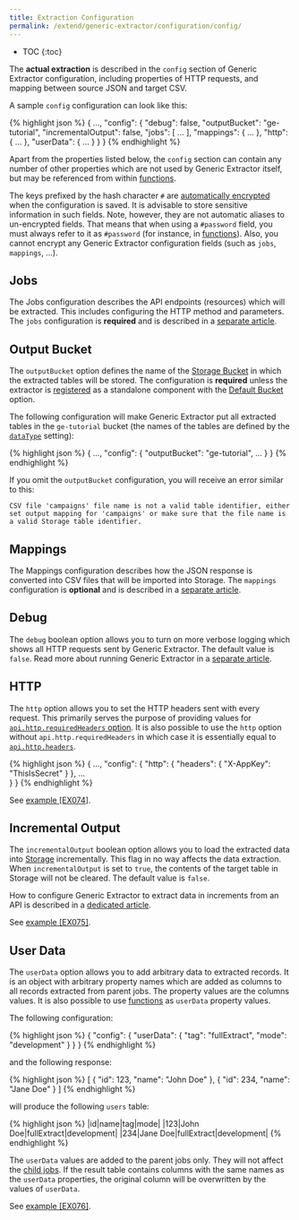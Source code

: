 ```yaml
---
title: Extraction Configuration
permalink: /extend/generic-extractor/configuration/config/
---
```


* TOC
{:toc}

The **actual extraction** is described in the `config` section of Generic Extractor configuration, 
including properties of HTTP requests, and mapping between source JSON and target CSV. 
  
A sample `config` configuration can look like this:

{% highlight json %}
{
    ...,
    "config": {
        "debug": false,
        "outputBucket": "ge-tutorial",
        "incrementalOutput": false,
        "jobs": [
            ...
        ],
        "mappings": {
            ...
        },
        "http": {
            ...
        },
        "userData": {
            ...
        }
    }
}
{% endhighlight %}

Apart from the properties listed below, the `config` section can contain any number of
other properties which are not used by Generic Extractor itself, but may be referenced
from within [functions](/extend/generic-extractor/functions/). 

The keys prefixed by the hash character `#` are [automatically encrypted](/overview/encryption/) when the 
configuration is saved. It is advisable to store sensitive information in such fields. Note, however, they 
are not automatic aliases to un-encrypted fields. That means that when using a `#password` field, you 
must always refer to it as `#password` (for instance, in [functions](/extend/generic-extractor/functions)).
Also, you cannot encrypt any Generic Extractor configuration fields (such as `jobs`, `mappings`, ...).

## Jobs
The Jobs configuration describes the API endpoints (resources) which will be extracted. This
includes configuring the HTTP method and parameters. The `jobs` configuration is 
**required** and is described in a [separate article](/extend/generic-extractor/configuration/config/jobs/).

## Output Bucket
The `outputBucket` option defines the name of the [Storage Bucket](https://help.keboola.com/storage/buckets/) 
in which the extracted tables will be stored. The configuration is **required** unless
the extractor is [registered](/extend/generic-extractor/registration/) as a standalone component with the 
[Default Bucket](/extend/common-interface/folders/#default-bucket) option.

The following configuration will make Generic Extractor put all extracted tables in the `ge-tutorial` bucket
(the names of the tables are defined by the [`dataType`](/extend/generic-extractor/configuration/config/jobs/#dataType) setting):

{% highlight json %}
{
    ...,
    "config": {
        "outputBucket": "ge-tutorial",
        ...
    }
}
{% endhighlight %}

If you omit the `outputBucket` configuration, you will receive an error similar to this:

    CSV file 'campaigns' file name is not a valid table identifier, either set output mapping for 'campaigns' or make sure that the file name is a valid Storage table identifier.

## Mappings
The Mappings configuration describes how the JSON response is converted into 
CSV files that will be imported into Storage. The `mappings` configuration is **optional** and 
is described in a [separate article](/extend/generic-extractor/configuration/config/mappings/).

## Debug
The `debug` boolean option allows you to turn on more verbose logging which shows 
all HTTP requests sent by Generic Extractor. The default value is `false`.
Read more about running Generic Extractor in a [separate article](/extend/generic-extractor/running/).

## HTTP
The `http` option allows you to set the HTTP headers sent with every request. This primarily serves the purpose of providing values for [`api.http.requiredHeaders` option](/extend/generic-extractor/configuration/api/#required-headers).
It is also possible to use the `http` option without `api.http.requiredHeaders` in 
which case it is essentially equal to [`api.http.headers`](/extend/generic-extractor/configuration/api/#default-headers).

{% highlight json %}
{
    ...,
    "config": {
        "http": {
            "headers": {
                "X-AppKey": "ThisIsSecret"
            }
        },
        ...        
    }
}
{% endhighlight %}

See [example [EX074]](https://github.com/keboola/generic-extractor/tree/master/doc/examples/074-http-headers).

## Incremental Output
The `incrementalOutput` boolean option allows you to load the extracted data into 
[Storage](http://help.keboola.com/storage/) incrementally. This flag in no way affects the data extraction. 
When `incrementalOutput` is set to `true`, the contents of the target table in Storage will not be cleared. 
The default value is `false`. 

How to configure Generic Extractor to extract data in increments from an API 
is described in a [dedicated article](/extend/generic-extractor/incremental/).

See [example [EX075]](https://github.com/keboola/generic-extractor/tree/master/doc/examples/075-incremental-output).

## User Data
The `userData` option allows you to add arbitrary data to extracted records. 
It is an object with arbitrary property names which are added as columns to all records extracted 
from parent jobs. The property values are the columns values. It is also possible to use 
[functions](/extend/generic-extractor/functions/) as `userData` property values.

The following configuration:

{% highlight json %}
{
    "config": {
        "userData": {
            "tag": "fullExtract",
            "mode": "development"
        }
    }
}
{% endhighlight %}

and the following response:

{% highlight json %}
[
    {
        "id": 123,
        "name": "John Doe"
    },
    {
        "id": 234,
        "name": "Jane Doe"
    }
]
{% endhighlight %}

will produce the following `users` table:

{% highlight json %}
|id|name|tag|mode|
|123|John Doe|fullExtract|development|
|234|Jane Doe|fullExtract|development|
{% endhighlight %}

The `userData` values are added to the parent jobs only. They will not affect the
[child jobs](/extend/generic-extractor/configuration/config/jobs/children). If the result table contains
columns with the same names as the `userData` properties, the original column will be overwritten 
by the values of `userData`.

See [example [EX076]](https://github.com/keboola/generic-extractor/tree/master/doc/examples/076-user-data).
